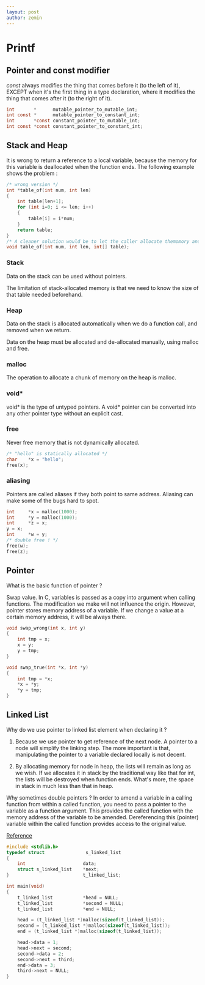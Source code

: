 ```yaml
---
layout: post
author: zemin 
---
```


# Printf

## Pointer and const modifier

_const_ always modifies the thing that comes before it (to the left of it), EXCEPT when it's the first thing in a type declaration, where it modifies the thing that comes after it (to the right of it).

```c
int       *      mutable_pointer_to_mutable_int;
int const *      mutable_pointer_to_constant_int;
int       *const constant_pointer_to_mutable_int;
int const *const constant_pointer_to_constant_int;
```

## Stack and Heap

It is wrong to return a reference to a local variable, because the memory for this variable is deallocated when the function ends. The following example shows the problem :

```c
/* wrong version */
int *table_of(int num, int len)
{
    int table[len+1];
    for (int i=0; i <= len; i++)
    {
        table[i] = i*num;
    }
    return table;
}
/* A cleaner solution would be to let the caller allocate themomory and pass in a pointer to that */
void table_of(int num, int len, int[] table);
```

### Stack

Data on the stack can be used without pointers.

The limitation of stack-allocated memory is that we need to know the size of that table needed beforehand.

### Heap

Data on the stack is allocated automatically when we do a function call, and removed when we return.

Data on the heap must be allocated and de-allocated manually, using malloc and free.

### malloc

The operation to allocate a chunk of memory on the heap is malloc.

### void*

void* is the type of untyped pointers. A void* pointer can be converted into any other pointer type without an explicit cast.

### free

Never free memory that is not dynamically allocated.

```c
/* "hello" is statically allocated */
char    *x = "hello";
free(x);
```

### aliasing

Pointers are called aliases if they both point to same address. Aliasing can make some of the bugs hard to spot.

```c
int     *x = malloc(1000);
int     *y = malloc(1000);
int     *z = x;
y = x;
int     *w = y;
/* double free ! */
free(w);
free(z);
```

## Pointer

What is the basic function of pointer ?

Swap value. In C, variables is passed as a copy into argument when calling functions. The modification we make will not influence the origin. However, pointer stores memory address of a variable. If we change a value at a certain memory address, it will be always there.  

```c
void swap_wrong(int x, int y)
{
    int tmp = x;
    x = y;
    y = tmp;
}

void swap_true(int *x, int *y)
{
    int tmp = *x;
    *x = *y;
    *y = tmp;
}
```

## Linked List

Why do we use pointer to linked list element when declaring it ?

1. Because we use pointer to get reference of the next node. A pointer to a node will simplify the linking step. The more important is that, manipulating the pointer to a variable declared locally is not decent.

2. By allocating memory for node in heap, the lists will remain as long as we wish. If we allocates it in stack by the traditional way like that for int, the lists will be destroyed when function ends. What's more, the space in stack in much less than that in heap.

Why sometimes double pointers ?
In order to amend a variable in a calling function from within a called function, you need to pass a pointer to the variable as a function argument. This provides the called function with the memory address of the variable to be amended. Dereferencing this (pointer) variable within the called function provides access to the original value.

[Reference](/https://dev-notes.eu/2018/07/double-pointers-and-linked-list-in-c/)

```c
#include <stdlib.h>
typedef struct               s_linked_list
{
    int                     data;
    struct s_linked_list    *next;
}                           t_linked_list;

int main(void)
{
    t_linked_list           *head = NULL;
    t_linked_list           *second = NULL;
    t_linked_list           *end = NULL;

    head = (t_linked_list *)malloc(sizeof(t_linked_list));
    second = (t_linked_list *)malloc(sizeof(t_linked_list));
    end = (t_linked_list *)malloc(sizeof(t_linked_list));

    head->data = 1;
    head->next = second;
    second->data = 2;
    second->next = third;
    end->data = 3;
    third->next = NULL;
}

```
